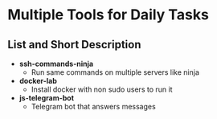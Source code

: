 # Multiple Tools for Daily Tasks

## List and Short Description

- **ssh-commands-ninja**
    * Run same commands on multiple servers like ninja
- **docker-lab**
    * Install docker with non sudo users to run it
- **js-telegram-bot**
    * Telegram bot that answers messages